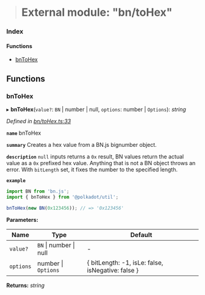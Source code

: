 > # External module: "bn/toHex"

### Index

#### Functions

* [bnToHex](_bn_tohex_.md#bntohex)

## Functions

###  bnToHex

▸ **bnToHex**(`value?`: `BN` | number | null, `options`: number | `Options`): *string*

*Defined in [bn/toHex.ts:33](https://github.com/polkadot-js/common/blob/6c79462/packages/util/src/bn/toHex.ts#L33)*

**`name`** bnToHex

**`summary`** Creates a hex value from a BN.js bignumber object.

**`description`** 
`null` inputs returns a `0x` result, BN values return the actual value as a `0x` prefixed hex value. Anything that is not a BN object throws an error. With `bitLength` set, it fixes the number to the specified length.

**`example`** 
<BR>

```javascript
import BN from 'bn.js';
import { bnToHex } from '@polkadot/util';

bnToHex(new BN(0x123456)); // => '0x123456'
```

**Parameters:**

Name | Type | Default |
------ | ------ | ------ |
`value?` | `BN` \| number \| null | - |
`options` | number \| `Options` |  { bitLength: -1, isLe: false, isNegative: false } |

**Returns:** *string*